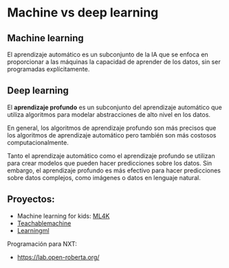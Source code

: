 # Machine vs deep learning

## Machine learning

El aprendizaje automático es un subconjunto de la IA que se enfoca en proporcionar a las máquinas la capacidad de aprender de los datos, sin ser programadas explícitamente.

## Deep learning

El **aprendizaje profundo** es un subconjunto del aprendizaje automático que utiliza algoritmos para modelar abstracciones de alto nivel en los datos.

En general, los algoritmos de aprendizaje profundo son más precisos que los algoritmos de aprendizaje automático pero también son más costosos computacionalmente.

Tanto el aprendizaje automático como el aprendizaje profundo se utilizan para crear modelos que pueden hacer predicciones sobre los datos. Sin embargo, el aprendizaje profundo es más efectivo para hacer predicciones sobre datos complejos, como imágenes o datos en lenguaje natural.

## Proyectos:

- Machine learning for kids: [ML4K](https://machinelearningforkids.co.uk/)
- [Teachablemachine](https://teachablemachine.withgoogle.com/train)
- [Learningml](https://web.learningml.org/)

Programación para NXT:
- https://lab.open-roberta.org/